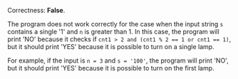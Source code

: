 Correctness: **False**.

The program does not work correctly for the case when the input string `s` contains a single '1' and `n` is greater than 1. In this case, the program will print 'NO' because it checks if `cnt1 > 2 and (cnt1 % 2 == 1 or cnt1 == 1)`, but it should print 'YES' because it is possible to turn on a single lamp.

For example, if the input is `n = 3` and `s = '100'`, the program will print 'NO', but it should print 'YES' because it is possible to turn on the first lamp.